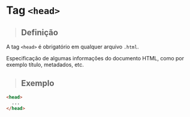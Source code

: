 # Tag `<head>`

> ## **Definição**

A tag `<head>` é obrigatório em qualquer arquivo `.html`.

Especificação de algumas informações do documento HTML, como por exemplo título, metadados, etc.

> ## **Exemplo**

```html
<head>
  ...
</head>
```